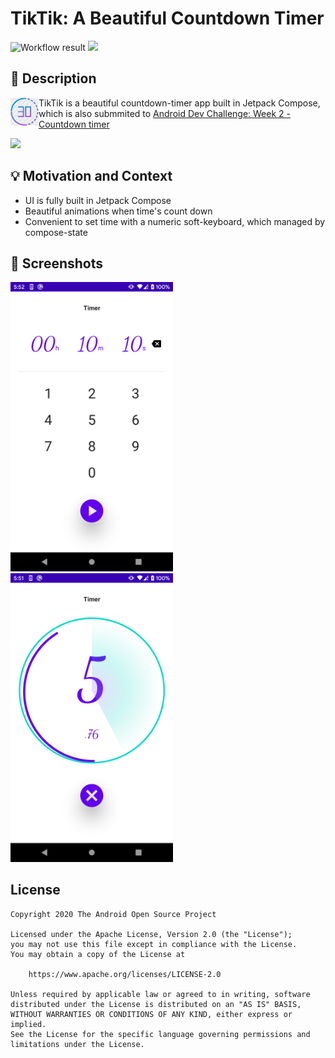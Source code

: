 # TikTik: A Beautiful Countdown Timer

<!--- Replace <OWNER> with your Github Username and <REPOSITORY> with the name of your repository. -->
<!--- You can find both of these in the url bar when you open your repository in github. -->
![Workflow result](https://github.com/vitaviva/CountdownTimer/workflows/Check/badge.svg)
![](https://img.shields.io/badge/jetpack_compose-1.0.0_beta01-green.svg)

## :scroll: Description
<img src="app/src/main/res/mipmap-xxhdpi/count_down_timer.png" width=45 align=left >

TikTik is a beautiful countdown-timer app built in Jetpack Compose, <br/> which is also submmited to [Android Dev Challenge: Week 2 - Countdown timer](https://android-developers.googleblog.com/2021/03/android-dev-challenge-2.html)


<img src="/results/screenrecord.gif" width="260" >

## :bulb: Motivation and Context
<!--- Optionally point readers to interesting parts of your submission. -->
<!--- What are you especially proud of? -->

- UI is fully built in Jetpack Compose
- Beautiful animations when time's count down
- Convenient to set time with a numeric soft-keyboard, which managed  by compose-state


## :camera_flash: Screenshots
<!-- You can add more screenshots here if you like -->
<img src="/results/screenshot_1.png" width="260">&emsp;<img src="/results/screenshot_2.png" width="260">

## License
```
Copyright 2020 The Android Open Source Project

Licensed under the Apache License, Version 2.0 (the "License");
you may not use this file except in compliance with the License.
You may obtain a copy of the License at

    https://www.apache.org/licenses/LICENSE-2.0

Unless required by applicable law or agreed to in writing, software
distributed under the License is distributed on an "AS IS" BASIS,
WITHOUT WARRANTIES OR CONDITIONS OF ANY KIND, either express or implied.
See the License for the specific language governing permissions and
limitations under the License.
```
